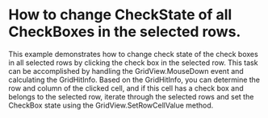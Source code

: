 # How to change CheckState of all CheckBoxes in the selected rows.


<p>This example demonstrates how to change check state of the check boxes in all selected rows by clicking the check box in the 
selected row. This task can be accomplished by handling the GridView.MouseDown event and calculating the GridHitInfo. Based on the GridHitInfo, you can determine the row and column of the clicked cell, and if this cell has a check box and belongs to the selected row, iterate through the selected rows and set the CheckBox state using the GridView.SetRowCellValue method.</p>

<br/>


